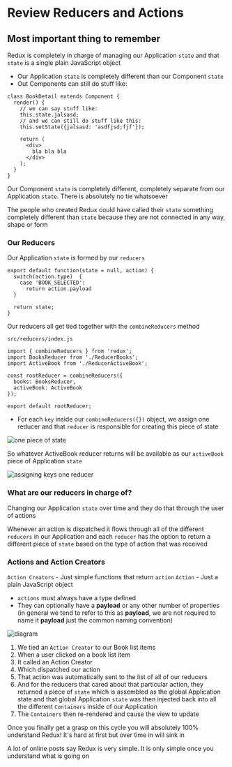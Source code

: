 # Review Reducers and Actions
## Most important thing to remember
Redux is completely in charge of managing our Application `state` and that `state` is a single plain JavaScript object

* Our Application `state` is completely different than our Component `state`
* Out Components can still do stuff like:

```
class BookDetail extends Component {
  render() {
    // we can say stuff like:
    this.state.jalsasd;
    // and we can still do stuff like this:
    this.setState({jalsasd: 'asdfjsd;fjf'});

    return (
      <div>
        bla bla bla
      </div>
    );
  }
}
```

Our Component `state` is completely different, completely separate from our Application `state`. There is absolutely no tie whatsoever

The people who created Redux could have called their `state` something completely different than `state` because they are not connected in any way, shape or form

### Our Reducers
Our Application `state` is formed by our `reducers`

```
export default function(state = null, action) {
  switch(action.type)  {
    case 'BOOK_SELECTED':
      return action.payload
  }

  return state;
}
```

Our reducers all get tied together with the `combineReducers` method

`src/reducers/index.js`

```
import { combineReducers } from 'redux';
import BooksReducer from './ReducerBooks';
import ActiveBook from './ReducerActiveBook';

const rootReducer = combineReducers({
  books: BooksReducer,
  activeBook: ActiveBook
});

export default rootReducer;
```

* For each `key` inside our `combineReducers({})` object, we assign one reducer and that `reducer` is responsible for creating this piece of state

![one piece of state](https://i.imgur.com/6epBk9y.png)

So whatever ActiveBook reducer returns will be available as our `activeBook` piece of Application `state`

![assigning keys one reducer](https://i.imgur.com/74iYp4X.png)

### What are our reducers in charge of?
Changing our Application `state` over time and they do that through the user of actions

Whenever an action is dispatched it flows through all of the different `reducers` in our Application and each `reducer` has the option to return a different piece of `state` based on the type of action that was received

### Actions and Action Creators
`Action Creators` - Just simple functions that return `action`
`Action` - Just a plain JavaScript object

* `actions` must always have a type defined
* They can optionally have a **payload** or any other number of properties (in general we tend to refer to this as **payload**, we are not required to name it **payload** just the common naming convention)

![diagram](https://i.imgur.com/yXvSHcE.png)

1. We tied an `Action Creator` to our Book list items
2. When a user clicked on a book list item
3. It called an Action Creator
4. Which dispatched our action
5. That action was automatically sent to the list of all of our reducers
6. And for the reducers that cared about that particular action, they returned a piece of `state` which is assembled as the global Application state and that global Application `state` was then injected back into all the different `Containers` inside of our Application
7. The `Containers` then re-rendered and cause the view to update

Once you finally get a grasp on this cycle you will absolutely 100% understand Redux! It's hard at first but over time in will sink in

A lot of online posts say Redux is very simple. It is only simple once you understand what is going on






